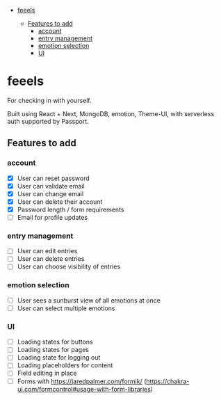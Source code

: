 - [feeels](#feeels)

  - [Features to add](#features-to-add)
    - [account](#account)
    - [entry management](#entry-management)
    - [emotion selection](#emotion-selection)
    - [UI](#ui)

# feeels

For checking in with yourself.

Built using React + Next, MongoDB, emotion, Theme-UI, with serverless auth supported by Passport.

## Features to add

### account

- [x] User can reset password
- [x] User can validate email
- [x] User can change email
- [x] User can delete their account
- [x] Password length / form requirements
- [ ] Email for profile updates

### entry management

- [ ] User can edit entries
- [ ] User can delete entries
- [ ] User can choose visibility of entries

### emotion selection

- [ ] User sees a sunburst view of all emotions at once
- [ ] User can select multiple emotions

### UI

- [ ] Loading states for buttons
- [ ] Loading states for pages
- [ ] Loading state for logging out
- [ ] Loading placeholders for content
- [ ] Field editing in place
- [ ] Forms with https://jaredpalmer.com/formik/ (https://chakra-ui.com/formcontrol#usage-with-form-libraries)

